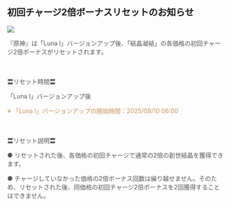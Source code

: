 ## 初回チャージ2倍ボーナスリセットのお知らせ
<img src="https://sdk.hoyoverse.com/upload/ann/2025/08/21/d6f1e9a749e70a59c80fd32f5acb186b_7839358240230200001_transformed.jpg">
<p style="white-space: pre-wrap;"><span style="color:rgba(85,85,85,1)">『原神』は「Luna Ⅰ」バージョンアップ後、「結晶凝結」の各価格の初回チャージ2倍ボーナスがリセットされます。</span></p><p style="white-space: pre-wrap; min-height: 1.5em; text-align: left;"><span style="color:rgba(0,0,0,1)"> </span></p><p style="white-space: pre-wrap; text-align: left;"><span style="color:rgba(85,85,85,1)">〓リセット時間〓</span></p><p style="white-space: pre-wrap; text-align: left;"><span style="color:rgba(85,85,85,1)">「Luna Ⅰ」バージョンアップ後</span></p><p style="white-space: pre-wrap; text-align: left;"><span style="color:rgba(204,146,85,1)">※ 「Luna Ⅰ」バージョンアップの開始時間：<t class="t_gl" contenteditable="false">2025/09/10 06:00</t></span></p><p style="white-space: pre-wrap; min-height: 1.5em; text-align: left;"><span style="color:rgba(0,0,0,1)"> </span></p><p style="white-space: pre-wrap; text-align: left;"><span style="color:rgba(85,85,85,1)">〓リセット説明〓</span></p><p style="white-space: pre-wrap; text-align: left;"><span style="color:rgba(85,85,85,1)">● リセットされた後、各価格の初回チャージで通常の2倍の創世結晶を獲得できます。</span></p><p style="white-space: pre-wrap; text-align: left;"><span style="color:rgba(85,85,85,1)">● チャージしていなかった価格の2倍ボーナス回数は繰り越せません。そのため、リセットされた後、同価格の初回チャージ2倍ボーナスを2回獲得することはできません。</span></p>
